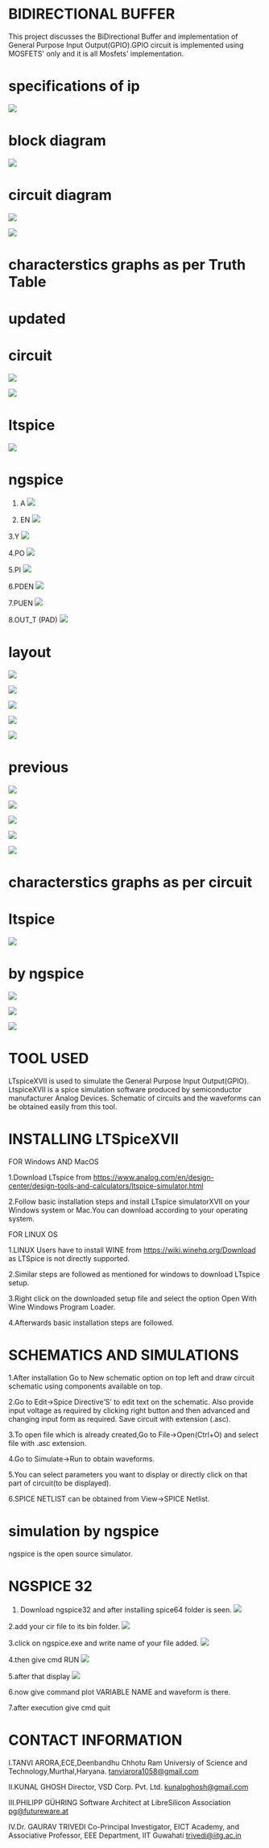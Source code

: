 # BIDIRECTIONAL BUFFER
This project discusses the BiDirectional Buffer and implementation of General Purpose Input Output(GPIO).GPIO circuit is implemented using MOSFETS' only and it is all Mosfets' implementation.

# specifications of ip

![](https://github.com/tanu2303/BidirectionalBuffer-GPIO/blob/master/Waveforms_ngspice/specifications.png)

# block diagram
![](https://github.com/tanu2303/BidirectionalBuffer-GPIO/blob/master/img/Screenshot%20(4609).png)

# circuit diagram
![](https://github.com/tanu2303/BidirectionalBuffer-GPIO/blob/master/Circuit/Screenshot%20(5203).png)

![](https://github.com/tanu2303/BidirectionalBuffer-GPIO/blob/master/Circuit/Screenshot%20(5204).png)

# characterstics graphs as per Truth Table

# updated
# circuit
![](https://github.com/tanu2303/BidirectionalBuffer-GPIO/blob/master/6july/Screenshot%20(5179).png)

![](https://github.com/tanu2303/BidirectionalBuffer-GPIO/blob/master/6july/Screenshot%20(5180).png)

# ltspice
![](https://github.com/tanu2303/BidirectionalBuffer-GPIO/blob/master/6july/Screenshot%20(5178).png)

# ngspice

1. A
![](https://github.com/tanu2303/BidirectionalBuffer-GPIO/blob/master/6july/Screenshot%20(5177).png)

2. EN
![](https://github.com/tanu2303/BidirectionalBuffer-GPIO/blob/master/6july/Screenshot%20(5175).png)

3.Y
![](https://github.com/tanu2303/BidirectionalBuffer-GPIO/blob/master/6july/Screenshot%20(5176).png)

4.PO
![](https://github.com/tanu2303/BidirectionalBuffer-GPIO/blob/master/6july/Screenshot%20(5171).png)

5.PI
![](https://github.com/tanu2303/BidirectionalBuffer-GPIO/blob/master/6july/Screenshot%20(5172).png)

6.PDEN
![](https://github.com/tanu2303/BidirectionalBuffer-GPIO/blob/master/6july/Screenshot%20(5173).png)

7.PUEN
![](https://github.com/tanu2303/BidirectionalBuffer-GPIO/blob/master/6july/Screenshot%20(5174).png)

8.OUT_T (PAD)
![](https://github.com/tanu2303/BidirectionalBuffer-GPIO/blob/master/6july/Screenshot%20(5169).png)

# layout
![](https://github.com/tanu2303/BidirectionalBuffer-GPIO/blob/master/layouts/layout.png)

![](https://github.com/tanu2303/BidirectionalBuffer-GPIO/blob/master/layouts/buffer.png)

![](https://github.com/tanu2303/BidirectionalBuffer-GPIO/blob/master/layouts/inv.png)

![](https://github.com/tanu2303/BidirectionalBuffer-GPIO/blob/master/layouts/nand.png)

![](https://github.com/tanu2303/BidirectionalBuffer-GPIO/blob/master/layouts/tbuff.png)



# previous
![](https://github.com/tanu2303/BidirectionalBuffer-GPIO/blob/master/png/Screenshot%20(5107).png)

![](https://github.com/tanu2303/BidirectionalBuffer-GPIO/blob/master/png/Screenshot%20(5104).png)

![](https://github.com/tanu2303/BidirectionalBuffer-GPIO/blob/master/png/Screenshot%20(5099).png)

![](https://github.com/tanu2303/BidirectionalBuffer-GPIO/blob/master/png/Screenshot%20(5098).png)

![](https://github.com/tanu2303/BidirectionalBuffer-GPIO/blob/master/png/Screenshot%20(5064).png)


# characterstics graphs as per circuit

# ltspice
![](https://github.com/tanu2303/BidirectionalBuffer-GPIO/blob/master/png/Screenshot%20(5107).png)

# by ngspice
![](https://github.com/tanu2303/BidirectionalBuffer-GPIO/blob/master/Waveforms_ngspice/1n.png)

![](https://github.com/tanu2303/BidirectionalBuffer-GPIO/blob/master/Waveforms_ngspice/2n.png)

![](https://github.com/tanu2303/BidirectionalBuffer-GPIO/blob/master/Waveforms_ngspice/3n.png)


# TOOL USED
LTspiceXVII is used to simulate the General Purpose Input Output(GPIO). LtspiceXVII is a spice simulation software produced by semiconductor manufacturer Analog Devices. Schematic of circuits and the waveforms can be obtained easily from this tool.

# INSTALLING LTSpiceXVII

   FOR Windows AND MacOS

  1.Download LTspice from https://www.analog.com/en/design-center/design-tools-and-calculators/ltspice-simulator.html 
  
  2.Follow basic installation steps and install LTspice simulatorXVII on your Windows system or Mac.You can download according to your       operating system.

   FOR LINUX OS
	
   1.LINUX Users have to install WINE from https://wiki.winehq.org/Download as LTSpice is not directly supported.
   
   2.Similar steps are followed as mentioned for windows to download LTspice setup.
   
   3.Right click on the downloaded setup file and select the option Open With Wine Windows Program Loader.
   
   4.Afterwards basic installation steps are followed.
	
# SCHEMATICS AND SIMULATIONS

  1.After installation Go to New schematic option on top left and draw circuit schematic using components available on top.
  
  2.Go to Edit->Spice Directive’S’ to edit text on the schematic. Also provide input voltage as required by clicking right button and then advanced and changing input form as required. Save circuit with extension (.asc).

  3.To open file which is already created,Go to File->Open(Ctrl+O) and select file with .asc extension.

  4.Go to Simulate->Run to obtain waveforms.

  5.You can select parameters you want to display or directly click on that part of circuit(to be displayed). 

  6.SPICE NETLIST can be obtained from View->SPICE Netlist.
  

# simulation by ngspice

ngspice is the open source simulator.

# NGSPICE 32
1. Download ngspice32 and after installing spice64 folder is seen.
![](https://github.com/tanu2303/BidirectionalBuffer-GPIO/blob/master/NGSPICE%2032/A.png)

2.add your cir file to its bin folder.
![](https://github.com/tanu2303/BidirectionalBuffer-GPIO/blob/master/NGSPICE%2032/B.png)

3.click on ngspice.exe and write name of your file added.
![](https://github.com/tanu2303/BidirectionalBuffer-GPIO/blob/master/NGSPICE%2032/C.png)

4.then give cmd RUN
![](https://github.com/tanu2303/BidirectionalBuffer-GPIO/blob/master/NGSPICE%2032/D.png)

5.after that display
![](https://github.com/tanu2303/BidirectionalBuffer-GPIO/blob/master/NGSPICE%2032/E.png)

6.now give command plot VARIABLE NAME and waveform is there.

7.after execution give cmd quit

# CONTACT INFORMATION
I.TANVI ARORA,ECE,Deenbandhu Chhotu Ram Universiy of Science and Technology,Murthal,Haryana. tanviarora1058@gmail.com

II.KUNAL GHOSH Director, VSD Corp. Pvt. Ltd. kunalpghosh@gmail.com

III.PHILIPP GÜHRING Software Architect at LibreSilicon Association pg@futureware.at

IV.Dr. GAURAV TRIVEDI Co-Principal Investigator, EICT Academy,
and Associative Professor, EEE Department, IIT Guwahati trivedi@iitg.ac.in
